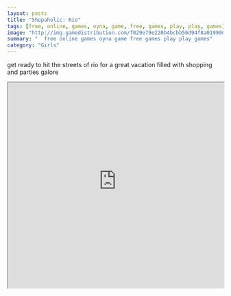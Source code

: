 ```yaml
---
layout: posts
title: "Shopaholic: Rio"
tags: [free, online, games, oyna, game, free, games, play, play, games]
image: "http://img.gamedistribution.com/f029e79e220b4bcbb56d94f8a019990f.jpg"
summary: "  free online games oyna game free games play play games"
category: "Girls"
---
```


get ready to hit the streets of rio for a great vacation filled with shopping and parties galore

<iframe width="100%" height="480px;" src="http://html5.gamedistribution.com/f029e79e220b4bcbb56d94f8a019990f/"></iframe>